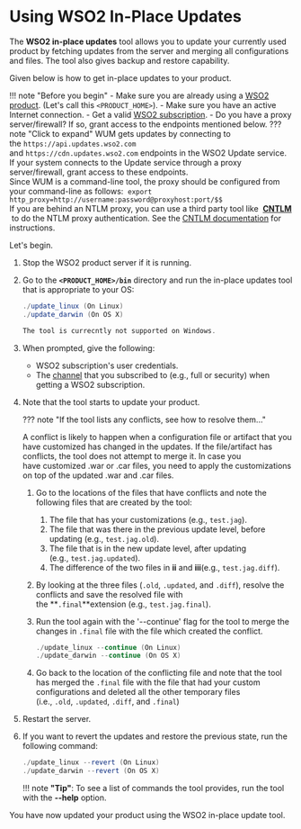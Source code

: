 
# Using WSO2 In-Place Updates

The **WSO2 in-place updates** tool allows you to update your currently
used product by fetching updates from the server and merging all
configurations and files. The tool also gives backup and restore
capability.

Given below is how to get in-place updates to your product.
>
!!! note "Before you begin"
        -   Make sure you are already using a [WSO2
            product](https://wso2.com/platform). (Let's call this
            `<PRODUCT_HOME>`).
	-   Make sure you have an active Internet connection.
	-   Get a valid [WSO2 subscription](https://wso2.com/subscription).
	-   Do you have a proxy server/firewall? If so, grant access to the
            endpoints mentioned below.
??? note "Click to expand"
	   WUM gets updates by connecting to the `https://api.updates.wso2.com`
            and `https://cdn.updates.wso2.com` endpoints in the WSO2 Update
            service. If your system connects to the Update service through
            a proxy server/firewall, grant access to these endpoints.  
            Since WUM is a command-line tool, the proxy should be configured
            from your command-line as follows: 
            ```
            export http_proxy=http://username:password@proxyhost:port/$$
            ```            
            If you are behind an NTLM proxy, you can use a third party tool like             **[CNTLM](http://cntlm.sourceforge.net/)**  to do the NTLM proxy authentication. See the [CNTLM
            documentation](http://cntlm.sourceforge.net/) for instructions.

Let's begin.

1.  Stop the WSO2 product server if it is running.

2.  Go to the **`<PRODUCT_HOME>/bin`** directory and run the in-place
    updates tool that is appropriate to your OS:

    ``` java
    ./update_linux (On Linux)
    ./update_darwin (On OS X)

    The tool is currecntly not supported on Windows.
    ```

3.  When prompted, give the following:
    -   WSO2 subscription's user credentials.
    -   The [channel](Introduction_103318227.html#Introduction-channel) that
        you subscribed to (e.g., full or security) when getting a WSO2
        subscription.
4.  Note that the tool starts to update your product.

    ??? note "If the
    tool lists any conflicts, see how to resolve them..."

    A conflict is likely to happen when a configuration file or artifact
    that you have customized has changed in the updates. If the
    file/artifact has conflicts, the tool does not attempt to merge it.
    In case you have customized .war or .car files, you need to apply
    the customizations on top of the updated .war and .car files.

    1.  Go to the locations of the files that have conflicts and note
        the following files that are created by the tool:  
        1.  The file that has your customizations (e.g., `test.jag`).
        2.  The file that was there in the previous update level, before
            updating (e.g., `test.jag.old`).
        3.  The file that is in the new update level, after updating
            (e.g., `test.jag.updated`).
        4.  The difference of the two files
            in **ii** and **iii**(e.g., `test.jag.diff`).
    2.  By looking at the three files (`.old`, `.updated`, and `.diff`),
        resolve the conflicts and save the resolved file with
        the **`.final`**extension (e.g., `test.jag.final`). 
    3.  Run the tool again with the '--continue' flag for the tool to
        merge the changes in `.final` file with the file which created
        the conflict.

        ``` java
        ./update_linux --continue (On Linux)
        ./update_darwin --continue (On OS X)
        ```

    4.  Go back to the location of the conflicting file and note that
        the tool has merged the `.final` file with the file that had
        your custom configurations and deleted all the other temporary
        files (i.e., `.old`, `.updated`, `.diff`, and `.final`)

5.  Restart the server.

6.  If you want to revert the updates and restore the previous state,
    run the following command:

    ``` java
    ./update_linux --revert (On Linux)
    ./update_darwin --revert (On OS X)
    ```

    !!! note **"Tip"**: 
    To see a list of commands the tool provides, run the tool with 
    the **--help** option.

You have now updated your product using the WSO2 in-place update tool.
